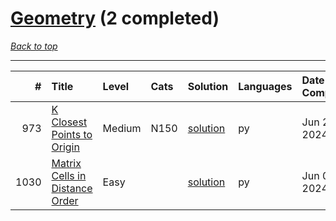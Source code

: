 # [Geometry](<https://leetcode.com/tag/Geometry/>) (2 completed)

*[Back to top](<../../README.md>)*

------

|    # | Title                                                                                            | Level   | Cats   | Solution                                                  | Languages   | Date Complete   |
|-----:|:-------------------------------------------------------------------------------------------------|:--------|:-------|:----------------------------------------------------------|:------------|:----------------|
|  973 | [K Closest Points to Origin](<https://leetcode.com/problems/k-closest-points-to-origin>)         | Medium  | N150   | [solution](<../_973. K Closest Points to Origin.md>)      | py          | Jun 29, 2024    |
| 1030 | [Matrix Cells in Distance Order](<https://leetcode.com/problems/matrix-cells-in-distance-order>) | Easy    |        | [solution](<../_1030. Matrix Cells in Distance Order.md>) | py          | Jun 04, 2024    |